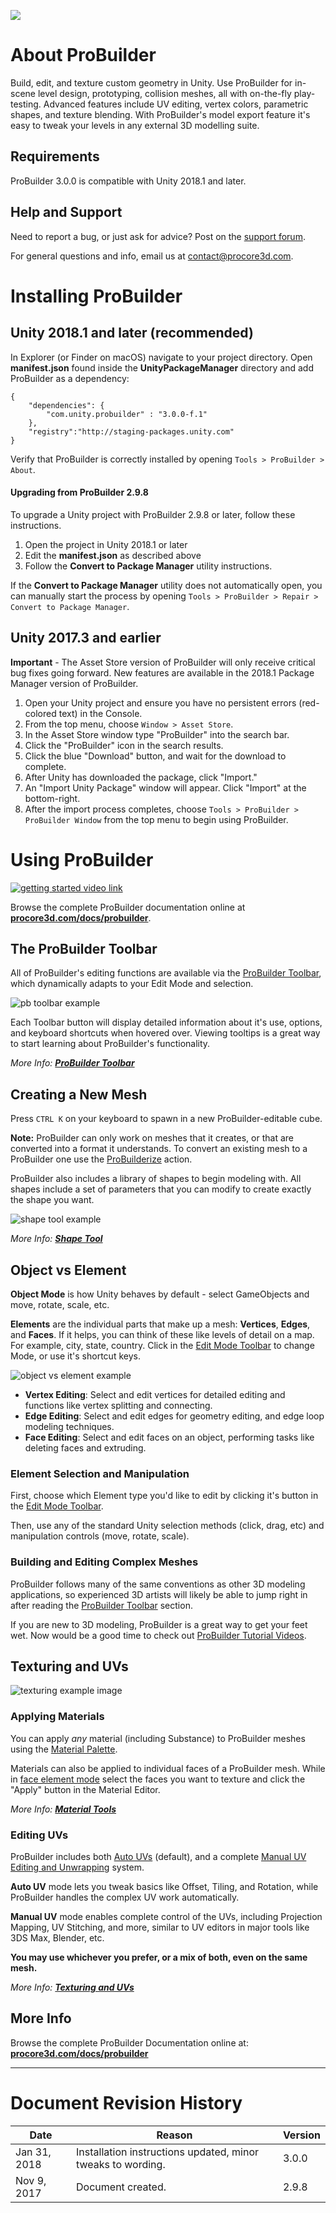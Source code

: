 ![](images/ProBuilder_Logo_Flat_256.png)

# About ProBuilder

Build, edit, and texture custom geometry in Unity. Use ProBuilder for in-scene level design, prototyping, collision meshes, all with on-the-fly play-testing. Advanced features include UV editing, vertex colors, parametric shapes, and texture blending. With ProBuilder's model export feature it's easy to tweak your levels in any external 3D modelling suite.

## Requirements

ProBuilder 3.0.0 is compatible with Unity 2018.1 and later.

## Help and Support

Need to report a bug, or just ask for advice? Post on the [support forum](http://www.procore3d.com/forum).

For general questions and info, email us at [contact@procore3d.com](mailto:contact@procore3d.com).

# Installing ProBuilder

## Unity 2018.1 and later (recommended)

In Explorer (or Finder on macOS) navigate to your project directory. Open **manifest.json** found inside the **UnityPackageManager** directory and add ProBuilder as a dependency:


```
{
	"dependencies": {
		"com.unity.probuilder" : "3.0.0-f.1"
	},
	"registry":"http://staging-packages.unity.com"
}
```

Verify that ProBuilder is correctly installed by opening `Tools > ProBuilder > About`.

#### Upgrading from ProBuilder 2.9.8

To upgrade a Unity project with ProBuilder 2.9.8 or later, follow these instructions.

1. Open the project in Unity 2018.1 or later
2. Edit the **manifest.json** as described above
3. Follow the **Convert to Package Manager** utility instructions.

If the **Convert to Package Manager** utility does not automatically open, you can manually start the process by opening `Tools > ProBuilder > Repair > Convert to Package Manager`.


## Unity 2017.3 and earlier

**Important** - The Asset Store version of ProBuilder will only receive critical bug fixes going forward. New features are available in the 2018.1 Package Manager version of ProBuilder.

1. Open your Unity project and ensure you have no persistent errors (red-colored text) in the Console.
1. From the top menu, choose `Window > Asset Store`.
1. In the Asset Store window type "ProBuilder" into the search bar.
1. Click the "ProBuilder" icon in the search results.
1. Click the blue "Download" button, and wait for the download to complete.
1. After Unity has downloaded the package, click "Import."
1. An "Import Unity Package" window will appear. Click "Import" at the bottom-right.
1. After the import process completes, choose `Tools > ProBuilder > ProBuilder Window` from the top menu to begin using ProBuilder.

# Using ProBuilder

[![getting started video link](images/VidLink_GettingStarted_Slim.png)](https://www.youtube.com/watch?v=Ta3HkV_qHTc])

Browse the complete ProBuilder documentation online at [**procore3d.com/docs/probuilder**](http://www.procore3d.com/docs/probuilder).

## The ProBuilder Toolbar

All of ProBuilder's editing functions are available via the [ProBuilder Toolbar](http://procore3d.github.io/probuilder2/toolbar/overview-toolbar), which dynamically adapts to your Edit Mode and selection.

![pb toolbar example](images/toolbar_example.png)

Each Toolbar button will display detailed information about it's use, options, and keyboard shortcuts when hovered over. Viewing tooltips is a great way to start learning about ProBuilder's functionality.

*More Info: [**ProBuilder Toolbar**](http://procore3d.github.io/probuilder2/toolbar/overview-toolbar)*

## Creating a New Mesh

Press `CTRL K` on your keyboard to spawn in a new ProBuilder-editable cube.

**Note:** ProBuilder can only work on meshes that it creates, or that are converted into a format it understands. To convert an existing mesh to a ProBuilder one use the [ProBuilderize](http://procore3d.github.io/probuilder2/toolbar/object-actions/#probuilderize-object) action.

ProBuilder also includes a library of shapes to begin modeling with. All shapes include a set of parameters that you can modify to create exactly the shape you want.

![shape tool example](images/Example_ShapeToolsWithCurvedStair.png)

*More Info: [**Shape Tool**](http://procore3d.github.io/probuilder2/toolbar/tool-panels/#shape-tool)*

## Object vs Element

**Object Mode** is how Unity behaves by default - select GameObjects and move, rotate, scale, etc.

**Elements** are the individual parts that make up a mesh: **Vertices**, **Edges**, and **Faces**. If it helps, you can think of these like levels of detail on a map. For example, city, state, country. Click in the [Edit Mode Toolbar](http://procore3d.github.io/probuilder2/toolbar/overview-toolbar/#edit-mode-toolbar) to change Mode, or use it's shortcut keys.

![object vs element example](images/ExampleImage_ObjectAndElementEditingModes.png)

* **Vertex Editing**: Select and edit vertices for detailed editing and functions like vertex splitting and connecting.
* **Edge Editing**: Select and edit edges for geometry editing, and edge loop modeling techniques.
* **Face Editing**: Select and edit faces on an object, performing tasks like deleting faces and extruding.

### Element Selection and Manipulation

First, choose which Element type you'd like to edit by clicking it's button in the [Edit Mode Toolbar](http://procore3d.github.io/probuilder2/toolbar/overview-toolbar/#edit-mode-toolbar).

Then, use any of the standard Unity selection methods (click, drag, etc) and manipulation controls (move, rotate, scale).

### Building and Editing Complex Meshes

ProBuilder follows many of the same conventions as other 3D modeling applications, so experienced 3D artists will likely be able to jump right in after reading the [ProBuilder Toolbar](http://procore3d.github.io/probuilder2/toolbar/overview-toolbar) section.

If you are new to 3D modeling, ProBuilder is a great way to get your feet wet. Now would be a good time to check out [ProBuilder Tutorial Videos](https://www.procore3d.com/videos).

## Texturing and UVs

![texturing example image](images/Example_MaterialsOnLevel.png)

### Applying Materials

You can apply *any* material (including Substance) to ProBuilder meshes using the [Material Palette](http://procore3d.github.io/probuilder2/toolbar/tool-panels/#material-tools).

Materials can also be applied to individual faces of a ProBuilder mesh. While in [face element mode](http://procore3d.github.io/probuilder2/toolbar/overview-toolbar/#edit-mode-toolbar) select the faces you want to texture and click the "Apply" button in the Material Editor.

*More Info: [**Material Tools**](http://procore3d.github.io/probuilder2/toolbar/tool-panels/#material-tools)*

### Editing UVs

ProBuilder includes both [Auto UVs](http://procore3d.github.io/probuilder2/texturing/auto-uvs-actions) (default), and a complete [Manual UV Editing and Unwrapping](http://procore3d.github.io/probuilder2/texturing/manual-uvs-actions) system.

**Auto UV** mode lets you tweak basics like Offset, Tiling, and Rotation, while ProBuilder handles the complex UV work automatically.

**Manual UV** mode enables complete control of the UVs, including Projection Mapping, UV Stitching, and more, similar to UV editors in major tools like 3DS Max, Blender, etc.

**You may use whichever you prefer, or a mix of both, even on the same mesh.**

*More Info: [**Texturing and UVs**](http://procore3d.github.io/probuilder2/texturing/overview-texture-mapping)*

## More Info

Browse the complete ProBuilder Documentation online at: [**procore3d.com/docs/probuilder**](www.procore3d.com/docs/probuilder)

---

# Document Revision History

|Date|Reason|Version|
|---|---|---|
|Jan 31, 2018|Installation instructions updated, minor tweaks to wording. | 3.0.0 |
|Nov 9, 2017|Document created. | 2.9.8 |

